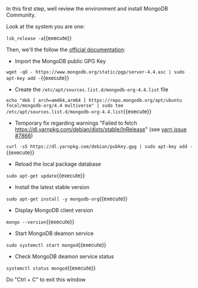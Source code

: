 In this first step, well review the environment and install MongoDB Community.

Look at the system you are one:

`lsb_release -a`{{execute}}

Then, we'll the follow the [official documentation](https://docs.mongodb.com/manual/tutorial/install-mongodb-on-ubuntu/):

- Import the MongoDB public GPG Key

`wget -qO - https://www.mongodb.org/static/pgp/server-4.4.asc | sudo apt-key add -`{{execute}}

- Create the `/etc/apt/sources.list.d/mongodb-org-4.4.list` file

`echo "deb [ arch=amd64,arm64 ] https://repo.mongodb.org/apt/ubuntu focal/mongodb-org/4.4 multiverse" | sudo tee /etc/apt/sources.list.d/mongodb-org-4.4.list`{{execute}}

- Temporary fix regarding warnings "Failed to fetch https://dl.yarnpkg.com/debian/dists/stable/InRelease" (see [yarn issue #7866](https://github.com/yarnpkg/yarn/issues/7866#issuecomment-591464163))

`curl -sS https://dl.yarnpkg.com/debian/pubkey.gpg | sudo apt-key add -`{{execute}}

- Reload the local package database

`sudo apt-get update`{{execute}}

- Install the latest stable version

`sudo apt-get install -y mongodb-org`{{execute}}

- Display MongoDB client version

`mongo --version`{{execute}}

- Start MongoDB deamon service

`sudo systemctl start mongod`{{execute}}

- Check MongoDB deamon service status

`systemctl status mongod`{{execute}}

Do "Ctrl + C" to exit this window
